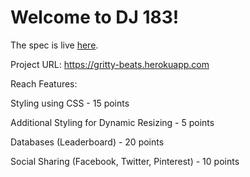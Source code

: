 Welcome to DJ 183!
=========================

The spec is live [here](https://eecs183.github.io/dj183/).

Project URL: https://gritty-beats.herokuapp.com

Reach Features:

Styling using CSS - 15 points

Additional Styling for Dynamic Resizing - 5 points

Databases (Leaderboard) - 20 points

Social Sharing (Facebook, Twitter, Pinterest) - 10 points
